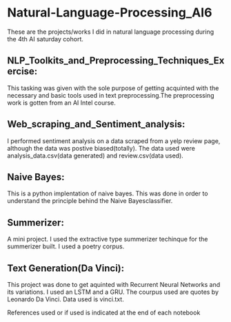 # Natural-Language-Processing_AI6
These are the projects/works I did in natural language processing during the 4th AI saturday cohort.

## NLP_Toolkits_and_Preprocessing_Techniques_Exercise:
This tasking was given with the sole purpose of getting acquinted with the necessary and basic tools used in text preprocessing.The preprocessing work is gotten from an AI Intel course.

## Web_scraping_and_Sentiment_analysis:
I performed sentiment analysis on a data scraped from a yelp review page, although the data was postive biased(totally). 
The data used were analysis_data.csv(data generated) and review.csv(data used).

## Naive Bayes:
This is a python implentation of naive bayes. This was done in order to understand the principle behind the Naive Bayesclassifier.

## Summerizer:
A mini project. I used the extractive type summerizer techinque for the summerizer built. I used a poetry corpus.

## Text Generation(Da Vinci):
This project was done to get aquinted with Recurrent Neural Networks and its variations. I used an LSTM and a GRU. 
The courpus used are quotes by Leonardo Da Vinci. Data used is vinci.txt.

References used or if used is indicated at the end of each notebook
